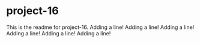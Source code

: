 # project-16

This is the readme for project-16.
Adding a line!
Adding a line!
Adding a line!
Adding a line!
Adding a line!
Adding a line!
